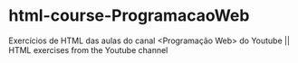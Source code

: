 # html-course-ProgramacaoWeb
 Exercícios de HTML das aulas do canal <Programação Web> do Youtube || HTML exercises from the <Web Programming> Youtube channel
